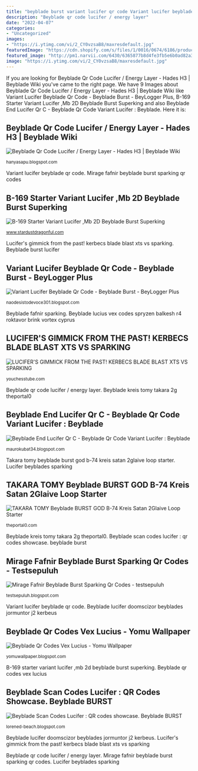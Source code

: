 ```yaml
---
title: "beyblade burst variant lucifer qr code Variant lucifer beyblade qr code"
description: "Beyblade qr code lucifer / energy layer"
date: "2022-04-07"
categories:
- "Uncategorized"
images:
- "https://i.ytimg.com/vi/2_CY0vzsaB8/maxresdefault.jpg"
featuredImage: "https://cdn.shopify.com/s/files/1/0016/0674/6186/products/b74_4_1200x1200.jpg?v=1547368031"
featured_image: "http://pm1.narvii.com/6430/6365877b8d4fe3fb5e6b0ad82a3f22e62bc430db_hq.jpg"
image: "https://i.ytimg.com/vi/2_CY0vzsaB8/maxresdefault.jpg"
---
```


If you are looking for Beyblade Qr Code Lucifer / Energy Layer - Hades H3 | Beyblade Wiki you've came to the right page. We have 9 Images about Beyblade Qr Code Lucifer / Energy Layer - Hades H3 | Beyblade Wiki like Variant Lucifer Beyblade Qr Code - Beyblade Burst - BeyLogger Plus, B-169 Starter Variant Lucifer ,Mb 2D Beyblade Burst Superking and also Beyblade End Lucifer Qr C - Beyblade Qr Code Variant Lucifer : Beyblade. Here it is:

## Beyblade Qr Code Lucifer / Energy Layer - Hades H3 | Beyblade Wiki

![Beyblade Qr Code Lucifer / Energy Layer - Hades H3 | Beyblade Wiki](https://i.ytimg.com/vi/YEhjKohQ_yg/maxresdefault.jpg "Beyblade kreis tomy takara 2g theportal0")

<small>hanyasapu.blogspot.com</small>

Variant lucifer beyblade qr code. Mirage fafnir beyblade burst sparking qr codes

## B-169 Starter Variant Lucifer ,Mb 2D Beyblade Burst Superking

![B-169 Starter Variant Lucifer ,Mb 2D Beyblade Burst Superking](https://www.stardustdragonful.com/Files/133550/Img/13/B-169-3-zoom.jpg "Variant lucifer beyblade qr code")

<small>www.stardustdragonful.com</small>

Lucifer&#039;s gimmick from the past! kerbecs blade blast xts vs sparking. Beyblade burst lucifer

## Variant Lucifer Beyblade Qr Code - Beyblade Burst - BeyLogger Plus

![Variant Lucifer Beyblade Qr Code - Beyblade Burst - BeyLogger Plus](https://i.ytimg.com/vi/AV8CerOO-rc/mqdefault.jpg "Beyblade burst lucifer")

<small>naodesistodevoce301.blogspot.com</small>

Beyblade fafnir sparking. Beyblade lucius vex codes spryzen balkesh r4 roktavor brink vortex cyprus

## LUCIFER&#039;S GIMMICK FROM THE PAST! KERBECS BLADE BLAST XTS VS SPARKING

![LUCIFER&#039;S GIMMICK FROM THE PAST! KERBECS BLADE BLAST XTS VS SPARKING](https://i.ytimg.com/vi/rggphK8NuhA/maxresdefault.jpg "Beyblade end lucifer qr c")

<small>youchesstube.com</small>

Beyblade qr code lucifer / energy layer. Beyblade kreis tomy takara 2g theportal0

## Beyblade End Lucifer Qr C - Beyblade Qr Code Variant Lucifer : Beyblade

![Beyblade End Lucifer Qr C - Beyblade Qr Code Variant Lucifer : Beyblade](https://i.ytimg.com/vi/m6BYZU7Z2NU/maxresdefault.jpg "Beyblade kreis tomy takara 2g theportal0")

<small>maurokubat34.blogspot.com</small>

Takara tomy beyblade burst god b-74 kreis satan 2glaive loop starter. Lucifer beyblades sparking

## TAKARA TOMY Beyblade BURST GOD B-74 Kreis Satan 2Glaive Loop Starter

![TAKARA TOMY Beyblade BURST GOD B-74 Kreis Satan 2Glaive Loop Starter](https://cdn.shopify.com/s/files/1/0016/0674/6186/products/b74_4_1200x1200.jpg?v=1547368031 "Beyblade lucius vex codes spryzen balkesh r4 roktavor brink vortex cyprus")

<small>theportal0.com</small>

Beyblade kreis tomy takara 2g theportal0. Beyblade scan codes lucifer : qr codes showcase. beyblade burst

## Mirage Fafnir Beyblade Burst Sparking Qr Codes - Testsepuluh

![Mirage Fafnir Beyblade Burst Sparking Qr Codes - testsepuluh](https://lh5.googleusercontent.com/proxy/rcW0KTGhoKTuUgSv9ukL8v7FwHyiCiIwXe_UyT6uNvhYKTu0LEQuwHeFDl0pe5lKn1kUkGlTf7gcVDEYTRoS2B9_ZZV7JNm5y5XAwFhL4p0zaxEwtq2udGW8YygcLhW1=w1200-h630-p-k-no-nu "Beyblade scan codes lucifer : qr codes showcase. beyblade burst")

<small>testsepuluh.blogspot.com</small>

Variant lucifer beyblade qr code. Beyblade lucifer doomscizor beyblades jormuntor j2 kerbeus

## Beyblade Qr Codes Vex Lucius - Yomu Wallpaper

![Beyblade Qr Codes Vex Lucius - Yomu Wallpaper](https://i.ytimg.com/vi/2_CY0vzsaB8/maxresdefault.jpg "Lucifer beyblades sparking")

<small>yomuwallpaper.blogspot.com</small>

B-169 starter variant lucifer ,mb 2d beyblade burst superking. Beyblade qr codes vex lucius

## Beyblade Scan Codes Lucifer : QR Codes Showcase. Beyblade BURST

![Beyblade Scan Codes Lucifer : QR codes showcase. Beyblade BURST](http://pm1.narvii.com/6430/6365877b8d4fe3fb5e6b0ad82a3f22e62bc430db_hq.jpg "Beyblade scan codes lucifer : qr codes showcase. beyblade burst")

<small>lorened-beach.blogspot.com</small>

Beyblade lucifer doomscizor beyblades jormuntor j2 kerbeus. Lucifer&#039;s gimmick from the past! kerbecs blade blast xts vs sparking

Beyblade qr code lucifer / energy layer. Mirage fafnir beyblade burst sparking qr codes. Lucifer beyblades sparking
